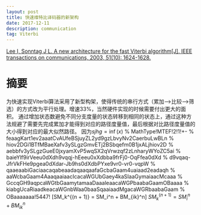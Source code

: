 ```yaml
---
layout: post
title: 快速维特比译码器的新架构
date: 2017-12-11
description: communication
tag: Viterbi
---
```


[Lee I, Sonntag J L. A new architecture for the fast Viterbi algorithm[J]. IEEE transactions on communications, 2003, 51(10): 1624-1628.](http://ieeexplore.ieee.org/abstract/document/1237430/ "http://ieeexplore.ieee.org/abstract/document/1237430/")

# 摘要
为快速实现Viterbi算法采用了新型构架，使得传统的串行方式（累加-->比较-->筛选）的方式改为平行处理。增速33%，当然硬件实现的时候需要付出更大的面积。
通过增加状态数避免不同分支度量的状态转移到相同的状态上，通过这种方法规避了需要先完成累加才能得到对应的路径度量值，最后根据对比路径度量值的大小得到对应的最大似然路径。
因为$sjhg=\inf (x)$
% MathType!MTEF!2!1!+-
% feaagKart1ev2aaatCvAUfeBSjuyZL2yd9gzLbvyNv2CaerbuLwBLn
% hiov2DGi1BTfMBaeXafv3ySLgzGmvETj2BSbqefm0B1jxALjhiov2D
% aebbfv3ySLgzGueE0jxyamXvP5wqSX2qVrwzqf2zLnharyWYoZC5ai
% baieYlf9irVeeu0dXdh9vqqj-hEeeu0xXdbba9frFj0-OqFfea0dXd
% d9vqaq-JfrVkFHe9pgea0dXdar-Jb9hs0dXdbPYxe9vr0-vr0-vqpW
% qaaeaabiGaciaacaqabeaadaqaaqaafaGcbaGaam4uaiaad2eadaqh
% aaWcbaGaam4AaaqaaiaacIcacaWGUbGaey4kaSIaaGymaiaacMcaaa
% GccqGH9aqpcaWGtbGaamytamaaDaaaleaacaWGPbaabaGaamOBaaaa
% kiabgUcaRiaadkeacaWGnbWaa0baaSqaaiaadMgacaWGRbaabaGaam
% OBaaaaaaa!5447!
\[SM_k^{(n + 1)} = SM_i^n + BM_{ik}^n\]
$SM_k^{(n + 1)} = SM_i^n + BM_{ik}^n$